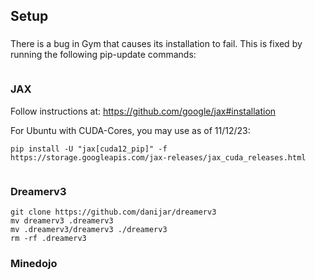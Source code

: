 ## Setup

###
There is a bug in Gym that causes its installation to fail. This is fixed by running the following pip-update commands:
```

```

### JAX
Follow instructions at: https://github.com/google/jax#installation

For Ubuntu with CUDA-Cores, you may use as of 11/12/23:
```
pip install -U "jax[cuda12_pip]" -f https://storage.googleapis.com/jax-releases/jax_cuda_releases.html
```

```

```

###

### Dreamerv3
```
git clone https://github.com/danijar/dreamerv3
mv dreamerv3 .dreamerv3
mv .dreamerv3/dreamerv3 ./dreamerv3
rm -rf .dreamerv3
```

### Minedojo
